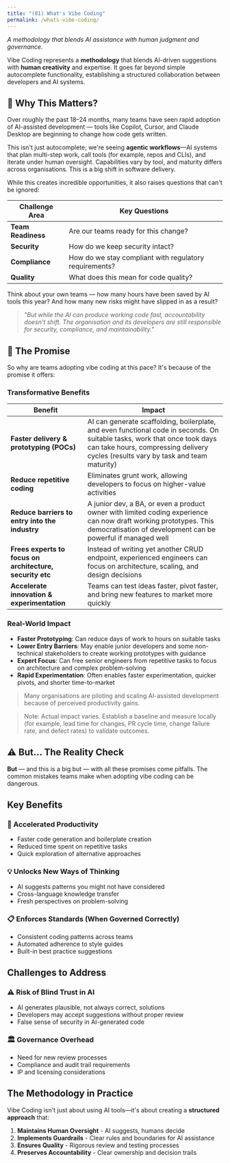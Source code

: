 ```yaml
---
title: "(01) What's Vibe Coding"
permalink: /whats-vibe-coding/
---
```


_A methodology that blends AI assistance with human judgment and governance._

Vibe Coding represents a **methodology** that blends AI-driven suggestions with **human creativity** and expertise. It goes far beyond simple autocomplete functionality, establishing a structured collaboration between developers and AI systems.

## 🤔 Why This Matters?

Over roughly the past 18–24 months, many teams have seen rapid adoption of AI-assisted development — tools like Copilot, Cursor, and Claude Desktop are beginning to change how code gets written.

This isn't just autocomplete; we're seeing **agentic workflows**—AI systems that plan multi-step work, call tools (for example, repos and CLIs), and iterate under human oversight. Capabilities vary by tool, and maturity differs across organisations. This is a big shift in software delivery.

While this creates incredible opportunities, it also raises questions that can't be ignored:

| Challenge Area | Key Questions |
|----------------|---------------|
| **Team Readiness** | Are our teams ready for this change? |
| **Security** | How do we keep security intact? |
| **Compliance** | How do we stay compliant with regulatory requirements? |
| **Quality** | What does this mean for code quality? |

Think about your own teams — how many hours have been saved by AI tools this year? And how many new risks might have slipped in as a result?

> *"But while the AI can produce working code fast, accountability doesn't shift. The organisation and its developers are still responsible for security, compliance, and maintainability."*

## 🚀 The Promise

So why are teams adopting vibe coding at this pace? It's because of the promise it offers:

### Transformative Benefits

| Benefit | Impact |
|---------|--------|
| **Faster delivery & prototyping (POCs)** | AI can generate scaffolding, boilerplate, and even functional code in seconds. On suitable tasks, work that once took days can take hours, compressing delivery cycles (results vary by task and team maturity) |
| **Reduce repetitive coding** | Eliminates grunt work, allowing developers to focus on higher-value activities |
| **Reduce barriers to entry into the industry** | A junior dev, a BA, or even a product owner with limited coding experience can now draft working prototypes. This democratisation of development can be powerful if managed well |
| **Frees experts to focus on architecture, security etc** | Instead of writing yet another CRUD endpoint, experienced engineers can focus on architecture, scaling, and design decisions |
| **Accelerate innovation & experimentation** | Teams can test ideas faster, pivot faster, and bring new features to market more quickly |

### Real-World Impact

- **Faster Prototyping**: Can reduce days of work to hours on suitable tasks
- **Lower Entry Barriers**: May enable junior developers and some non-technical stakeholders to create working prototypes with guidance
- **Expert Focus**: Can free senior engineers from repetitive tasks to focus on architecture and complex problem-solving
- **Rapid Experimentation**: Often enables faster experimentation, quicker pivots, and shorter time-to-market

> Many organisations are piloting and scaling AI-assisted development because of perceived productivity gains.

> Note: Actual impact varies. Establish a baseline and measure locally (for example, lead time for changes, PR cycle time, change failure rate, and defect rates) to validate outcomes.

## ⚠️ But... The Reality Check

**But** — and this is a big but — with all these promises come pitfalls. The common mistakes teams make when adopting vibe coding can be dangerous.

## Key Benefits

### 🚀 Accelerated Productivity
- Faster code generation and boilerplate creation
- Reduced time spent on repetitive tasks
- Quick exploration of alternative approaches

### 💡 Unlocks New Ways of Thinking
- AI suggests patterns you might not have considered
- Cross-language knowledge transfer
- Fresh perspectives on problem-solving

### 📋 Enforces Standards (When Governed Correctly)
- Consistent coding patterns across teams
- Automated adherence to style guides
- Built-in best practice suggestions

## Challenges to Address

### ⚠️ Risk of Blind Trust in AI
- AI generates plausible, not always correct, solutions
- Developers may accept suggestions without proper review
- False sense of security in AI-generated code

### 🏛️ Governance Overhead
- Need for new review processes
- Compliance and audit trail requirements
- IP and licensing considerations

## The Methodology in Practice

Vibe Coding isn't just about using AI tools—it's about creating a **structured approach** that:

1. **Maintains Human Oversight** - AI suggests, humans decide
2. **Implements Guardrails** - Clear rules and boundaries for AI assistance
3. **Ensures Quality** - Rigorous review and testing processes
4. **Preserves Accountability** - Clear ownership and decision trails
